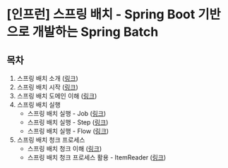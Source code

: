 # [인프런] 스프링 배치 - Spring Boot 기반으로 개발하는 Spring Batch

## 목차

1. 스프링 배치 소개 (<a href="/section/section1#readme" target="_blank">링크</a>)</br>
2. 스프링 배치 시작 (<a href="/section/section2#readme" target="_blank">링크</a>)</br>
3. 스프링 배치 도메인 이해 (<a href="/section/section3#readme" target="_blank">링크</a>)</br>
4. 스프링 배치 실행
   - 스프링 배치 실행 - Job (<a href="/section/section4_1#readme" target="_blank">링크</a>)</br>
   - 스프링 배치 실행 - Step (<a href="/section/section4_2#readme" target="_blank">링크</a>)</br>
   - 스프링 배치 실행 - Flow (<a href="/section/section4_3#readme" target="_blank">링크</a>)</br>
5. 스프링 배치 청크 프로세스
   - 스프링 배치 청크 이해 (<a href="/section/section5_1#readme" target="_blank">링크</a>)</br>
   - 스프링 배치 청크 프로세스 활용 - ItemReader (<a href="/section/section5_2#readme" target="_blank">링크</a>)</br>
